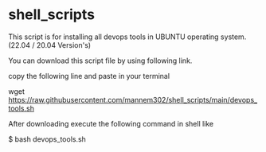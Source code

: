 # shell_scripts
This script is for installing all devops tools in UBUNTU operating system. (22.04 / 20.04 Version's)

You can download this script file by using following link.

copy the following line and paste in your terminal

wget https://raw.githubusercontent.com/mannem302/shell_scripts/main/devops_tools.sh

After downloading execute the following command in shell like

$ bash devops_tools.sh
